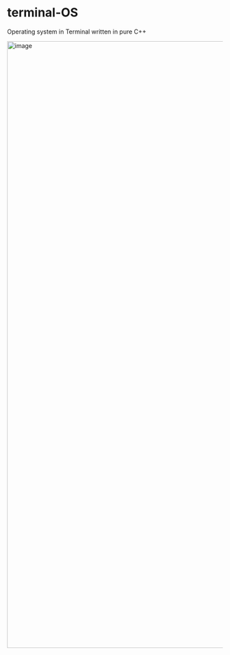 # terminal-OS
Operating system in Terminal written in pure C++

<img width="1417" alt="image" src="https://user-images.githubusercontent.com/46248839/140417781-47c9f784-da00-4236-a515-a039f09a01a4.png">
